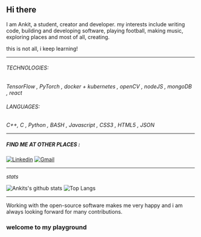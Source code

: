 ## Hi there 
I am Ankit, a student, creator and developer.
my interests include writing code, building and developing software, playing football, making music, exploring places and most of all, creating.

this is not all, i keep learning!


-----------


###### TECHNOLOGIES:
*TensorFlow , PyTorch , docker + kubernetes , openCV , nodeJS , mongoDB , react*


###### LANGUAGES:
*C++, C , Python , BASH , Javascript , CSS3 , HTML5 , JSON*
__________________________________________________



##### FIND ME AT OTHER PLACES : 
[![Linkedin](https://img.shields.io/badge/-LinkedIn-blue?style=flat&logo=Linkedin&logoColor=white)](https://www.linkedin.com/in/ankit-das-929513193/) [![Gmail](https://img.shields.io/badge/-Gmail-c14438?style=flat&logo=Gmail&logoColor=white)](mailto:ankitdas2k@gmail.com)


-------------------------
*stats*     
<p align=center>
<a>

![Ankits's github stats](https://github-readme-stats.vercel.app/api?username=nkitan&show_icons=true&hide_title=true&hide_rank=true&line_height=19) ![Top Langs](https://github-readme-stats.vercel.app/api/top-langs/?username=nkitan&layout=compact)

</a>
</p>

-------------------------------
Working with the open-source software makes me very happy and i am always looking forward for many contributions.


### welcome to my playground
